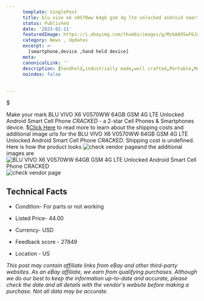 ```yaml
---
      template: SinglePost
      title: blu vivo x6 v0570ww 64gb gsm 4g lte unlocked android smart cell phone cracked 
      status: Published
      date: '2023-02-11'
      featuredImage: https://i.ebayimg.com/thumbs/images/g/MzkAAOSwF6JglFjc/s-l225.jpg
      category: News , Updates
      excerpt: >-
        [smartphone,device ,hand held device]
      meta:
      canonicalLink: ''
      description: [handheld,industrially made,well crafted,Portable,Mobile,Compact,Convenient,Lightweight,Maneuverable,Man-portable,Miniature,Carriable,Hand-held,Light,Holdable,Transportable,Mobile device,Pocket-sized,On-the-go,Wireless,Cordless,Compact size,Convenient size, smartphone,device ,hand held device]
      noindex: false
      
        
---
```

$

Make your mark BLU VIVO X6 V0570WW 64GB GSM 4G LTE Unlocked Android Smart Cell Phone *CRACKED* - a 2-star Cell Phones & Smartphones device.
$[Click Here](https://www.ebay.com/itm/333991604756?hash=item4dc3737214%3Ag%3AMzkAAOSwF6JglFjc&mkevt=1&mkcid=1&mkrid=711-53200-19255-0&campid=%253CePNCampaignId%253E&customid=%253CreferenceId%253E&toolid=10049) to read more to learn about the shipping costs and additional image urls for the BLU VIVO X6 V0570WW 64GB GSM 4G LTE Unlocked Android Smart Cell Phone *CRACKED*. Shipping cost is undefined. Here is how the product looks ![check vendor page](https://i.ebayimg.com/thumbs/images/g/MzkAAOSwF6JglFjc/s-l225.jpg)and the additional images are![BLU VIVO X6 V0570WW 64GB GSM 4G LTE Unlocked Android Smart Cell Phone *CRACKED*](https://i.ebayimg.com/images/g/MzkAAOSwF6JglFjc/s-l1600.jpg)![check vendor page](https://origin-galleryplus.ebayimg.com/ws/web/333991604756_2_0_1/225x225.jpg,https://origin-galleryplus.ebayimg.com/ws/web/333991604756_3_0_1/225x225.jpg,https://origin-galleryplus.ebayimg.com/ws/web/333991604756_4_0_1/225x225.jpg,https://origin-galleryplus.ebayimg.com/ws/web/333991604756_5_0_1/225x225.jpg)



 ## Technical Facts 



     
      

 - Condition- For parts or not working 


      

 - Listed Price- 44.00 


      

 - Currency- USD 


      

 - Feedback score - 27849 


      

 - Location - US 


      
      

 *_This post may contain affiliate links from eBay and other third-party websites. As an eBay affiliate, we earn from qualifying purchases. Although we do our best to keep the information up-to-date and accurate, please check the date and all details with the vendor's website before making a purchase. Not all data may be accurate._*






